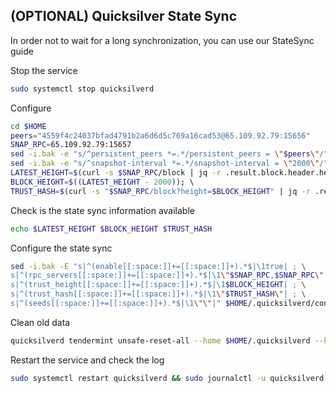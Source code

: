 ## (OPTIONAL) Quicksilver State Sync

In order not to wait for a long synchronization, you can use our StateSync guide

Stop the service 

~~~bash
sudo systemctl stop quicksilverd
~~~

Configure

~~~bash
cd $HOME 
peers="4559f4c24037bfad4791b2a6d6d5c769a16cad53@65.109.92.79:15656"  
SNAP_RPC=65.109.92.79:15657
sed -i.bak -e "s/^persistent_peers *=.*/persistent_peers = \"$peers\"/" $HOME/.quicksilverd/config/config.toml 
sed -i.bak -e "s/^snapshot-interval *=.*/snapshot-interval = \"2000\"/" $HOME/.quicksilverd/config/app.toml 
LATEST_HEIGHT=$(curl -s $SNAP_RPC/block | jq -r .result.block.header.height); \ 
BLOCK_HEIGHT=$((LATEST_HEIGHT - 2000)); \ 
TRUST_HASH=$(curl -s "$SNAP_RPC/block?height=$BLOCK_HEIGHT" | jq -r .result.block_id.hash) 
~~~

Check is the state sync information available

~~~bash
echo $LATEST_HEIGHT $BLOCK_HEIGHT $TRUST_HASH
~~~

Configure the state sync
~~~bash
sed -i.bak -E "s|^(enable[[:space:]]+=[[:space:]]+).*$|\1true| ; \
s|^(rpc_servers[[:space:]]+=[[:space:]]+).*$|\1\"$SNAP_RPC,$SNAP_RPC\"| ; \
s|^(trust_height[[:space:]]+=[[:space:]]+).*$|\1$BLOCK_HEIGHT| ; \
s|^(trust_hash[[:space:]]+=[[:space:]]+).*$|\1\"$TRUST_HASH\"| ; \
s|^(seeds[[:space:]]+=[[:space:]]+).*$|\1\"\"|" $HOME/.quicksilverd/config/config.toml
~~~

Clean old data

~~~bash
quicksilverd tendermint unsafe-reset-all --home $HOME/.quicksilverd --keep-addr-book
~~~
Restart the service and check the log

~~~bash
sudo systemctl restart quicksilverd && sudo journalctl -u quicksilverd -f
~~~
